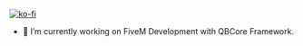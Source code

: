 [![ko-fi](https://ko-fi.com/img/githubbutton_sm.svg)](https://ko-fi.com/Z8Z7D37OG)

- 🔭 I’m currently working on FiveM Development with QBCore Framework.
